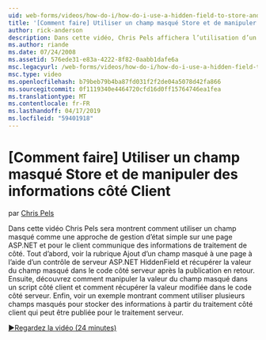 ```yaml
---
uid: web-forms/videos/how-do-i/how-do-i-use-a-hidden-field-to-store-and-manipulate-client-side-information
title: '[Comment faire] Utiliser un champ masqué Store et de manipuler des informations côté Client | Microsoft Docs'
author: rick-anderson
description: Dans cette vidéo, Chris Pels affichera l’utilisation d’un champ masqué comme une approche de gestion d’état simple sur une page ASP.NET et la communication côté client...
ms.author: riande
ms.date: 07/24/2008
ms.assetid: 576ede31-e83a-4222-8f82-0aabb1dafe6a
msc.legacyurl: /web-forms/videos/how-do-i/how-do-i-use-a-hidden-field-to-store-and-manipulate-client-side-information
msc.type: video
ms.openlocfilehash: b79beb79b4ba87fd031f2f2de04a5078d42fa866
ms.sourcegitcommit: 0f1119340e4464720cfd16d0ff15764746ea1fea
ms.translationtype: MT
ms.contentlocale: fr-FR
ms.lasthandoff: 04/17/2019
ms.locfileid: "59401918"
---
```

# <a name="how-do-i-use-a-hidden-field-to-store-and-manipulate-client-side-information"></a>[Comment faire] Utiliser un champ masqué Store et de manipuler des informations côté Client

par [Chris Pels](https://twitter.com/chrispels)

Dans cette vidéo Chris Pels sera montrent comment utiliser un champ masqué comme une approche de gestion d’état simple sur une page ASP.NET et pour le client communique des informations de traitement de côté. Tout d’abord, voir la rubrique Ajout d’un champ masqué à une page à l’aide d’un contrôle de serveur ASP.NET HiddenField et récupérer la valeur du champ masqué dans le code côté serveur après la publication en retour. Ensuite, découvrez comment manipuler la valeur du champ masqué dans un script côté client et comment récupérer la valeur modifiée dans le code côté serveur. Enfin, voir un exemple montrant comment utiliser plusieurs champs masqués pour stocker des informations à partir du traitement côté client qui peut être publiée pour le traitement serveur.

[&#9654;Regardez la vidéo (24 minutes)](https://channel9.msdn.com/Blogs/ASP-NET-Site-Videos/how-do-i-use-a-hidden-field-to-store-and-manipulate-client-side-information)
